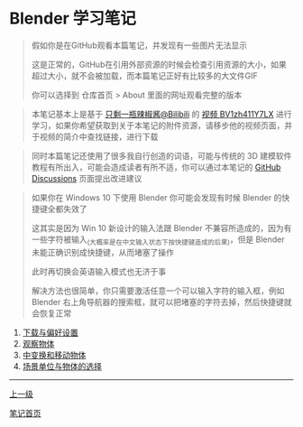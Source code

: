 # Blender 学习笔记

> 假如你是在GitHub观看本篇笔记，并发现有一些图片无法显示
>
> 这是正常的，GitHub在引用外部资源的时候会检查引用资源的大小，如果超过大小，就不会被加载，而本篇笔记正好有比较多的大文件GIF
> 
> 你可以选择到 仓库首页 > About 里面的网址观看完整的版本

> 本笔记基本上是基于 [只剩一瓶辣椒酱@Bilibili](https://space.bilibili.com/35723238) 的 [视频 BV1zh411Y7LX](https://www.bilibili.com/video/BV1zh411Y7LX) 进行学习，如果你希望获取到关于本笔记的附件资源，请移步他的视频页面，并于视频的简介中查找链接，进行下载

> 同时本篇笔记还使用了很多我自行创造的词语，可能与传统的 3D 建模软件教程有所出入，可能会造成读者有所不适，你可以通过本笔记的 [GitHub Discussions](https://github.com/chinanoahli/personal_note/discussions) 页面提出改进建议

> 如果你在 Windows 10 下使用 Blender 你可能会发现有时候 Blender 的快捷键全都失效了
> 
> 这其实是因为 Win 10 新设计的输入法跟 Blender 不兼容所造成的，因为有一些字符被输入<sub>(大概率是在中文输入状态下按快捷键造成的后果)</sub>，但是 Blender 未能正确识别成快捷键，从而堵塞了操作
>
> 此时再切换会英语输入模式也无济于事
>
> 解决方法也很简单，你只需要激活任意一个可以输入字符的输入框，例如 Blender 右上角导航器的搜索框，就可以把堵塞的字符去掉，然后快捷键就会恢复正常

<!-- https://stackoverflow.com/questions/8506827/is-it-possible-to-format-an-ordered-list-with-hexadecimal-numbers -->

1. [下载与偏好设置](./01.downloadAndBaseSettings.md)
2. [观察物体](./02.observeObjects.md)
3. [中变换和移动物体](./03.movingAndTransformingObject.md)
4. [场景单位与物体的选择](./04.spaceProperties.SelectAndAdd.DeleteObject.md)

---

[上一级](../../README.md)

[笔记首页](../../../README.md)
